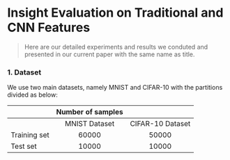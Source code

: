 # Insight Evaluation on Traditional and CNN Features

> Here are our detailed experiments and results we conduted and presented in our current paper with the same name as title. 

### 1. Dataset 
We use two main datasets, namely MNIST and CIFAR-10 with the partitions divided as below:

|              	| Number of samples 	|                 	|
|--------------	|:-----------------:	|:----------------:	|
|              	|   MNIST Dataset   	| CIFAR-10 Dataset 	|
| Training set 	|       60000       	|       50000      	|
| Test set     	|       10000       	|       10000      	|

